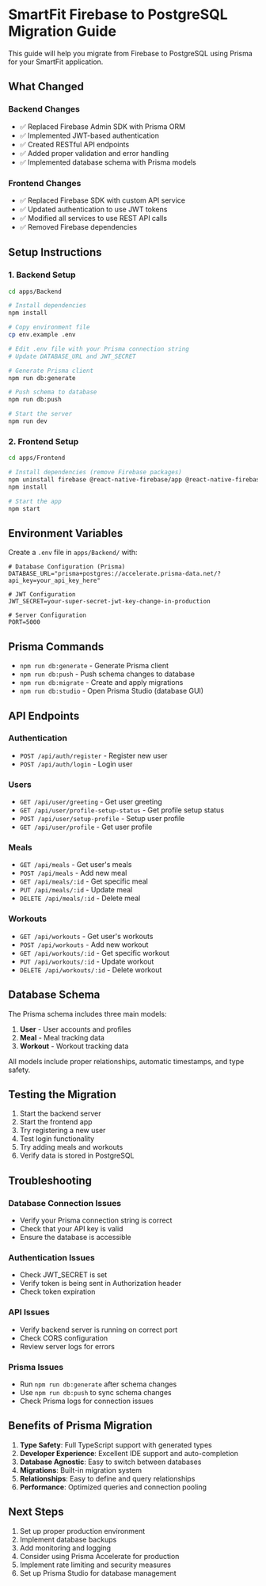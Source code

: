 # SmartFit Firebase to PostgreSQL Migration Guide

This guide will help you migrate from Firebase to PostgreSQL using Prisma for your SmartFit application.

## What Changed

### Backend Changes

- ✅ Replaced Firebase Admin SDK with Prisma ORM
- ✅ Implemented JWT-based authentication
- ✅ Created RESTful API endpoints
- ✅ Added proper validation and error handling
- ✅ Implemented database schema with Prisma models

### Frontend Changes

- ✅ Replaced Firebase SDK with custom API service
- ✅ Updated authentication to use JWT tokens
- ✅ Modified all services to use REST API calls
- ✅ Removed Firebase dependencies

## Setup Instructions

### 1. Backend Setup

```bash
cd apps/Backend

# Install dependencies
npm install

# Copy environment file
cp env.example .env

# Edit .env file with your Prisma connection string
# Update DATABASE_URL and JWT_SECRET

# Generate Prisma client
npm run db:generate

# Push schema to database
npm run db:push

# Start the server
npm run dev
```

### 2. Frontend Setup

```bash
cd apps/Frontend

# Install dependencies (remove Firebase packages)
npm uninstall firebase @react-native-firebase/app @react-native-firebase/auth @react-native-firebase/firestore
npm install

# Start the app
npm start
```

## Environment Variables

Create a `.env` file in `apps/Backend/` with:

```env
# Database Configuration (Prisma)
DATABASE_URL="prisma+postgres://accelerate.prisma-data.net/?api_key=your_api_key_here"

# JWT Configuration
JWT_SECRET=your-super-secret-jwt-key-change-in-production

# Server Configuration
PORT=5000
```

## Prisma Commands

- `npm run db:generate` - Generate Prisma client
- `npm run db:push` - Push schema changes to database
- `npm run db:migrate` - Create and apply migrations
- `npm run db:studio` - Open Prisma Studio (database GUI)

## API Endpoints

### Authentication

- `POST /api/auth/register` - Register new user
- `POST /api/auth/login` - Login user

### Users

- `GET /api/user/greeting` - Get user greeting
- `GET /api/user/profile-setup-status` - Get profile setup status
- `POST /api/user/setup-profile` - Setup user profile
- `GET /api/user/profile` - Get user profile

### Meals

- `GET /api/meals` - Get user's meals
- `POST /api/meals` - Add new meal
- `GET /api/meals/:id` - Get specific meal
- `PUT /api/meals/:id` - Update meal
- `DELETE /api/meals/:id` - Delete meal

### Workouts

- `GET /api/workouts` - Get user's workouts
- `POST /api/workouts` - Add new workout
- `GET /api/workouts/:id` - Get specific workout
- `PUT /api/workouts/:id` - Update workout
- `DELETE /api/workouts/:id` - Delete workout

## Database Schema

The Prisma schema includes three main models:

1. **User** - User accounts and profiles
2. **Meal** - Meal tracking data
3. **Workout** - Workout tracking data

All models include proper relationships, automatic timestamps, and type safety.

## Testing the Migration

1. Start the backend server
2. Start the frontend app
3. Try registering a new user
4. Test login functionality
5. Try adding meals and workouts
6. Verify data is stored in PostgreSQL

## Troubleshooting

### Database Connection Issues

- Verify your Prisma connection string is correct
- Check that your API key is valid
- Ensure the database is accessible

### Authentication Issues

- Check JWT_SECRET is set
- Verify token is being sent in Authorization header
- Check token expiration

### API Issues

- Verify backend server is running on correct port
- Check CORS configuration
- Review server logs for errors

### Prisma Issues

- Run `npm run db:generate` after schema changes
- Use `npm run db:push` to sync schema changes
- Check Prisma logs for connection issues

## Benefits of Prisma Migration

1. **Type Safety**: Full TypeScript support with generated types
2. **Developer Experience**: Excellent IDE support and auto-completion
3. **Database Agnostic**: Easy to switch between databases
4. **Migrations**: Built-in migration system
5. **Relationships**: Easy to define and query relationships
6. **Performance**: Optimized queries and connection pooling

## Next Steps

1. Set up proper production environment
2. Implement database backups
3. Add monitoring and logging
4. Consider using Prisma Accelerate for production
5. Implement rate limiting and security measures
6. Set up Prisma Studio for database management
